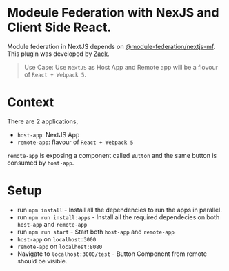 # Modeule Federation with NexJS and Client Side React.

Module federation in NextJS depends on [@module-federation/nextjs-mf](https://www.npmjs.com/package/@module-federation/nextjs-mf). This plugin was developed by [Zack](https://twitter.com/ScriptedAlchemy).

> Use Case: Use `NextJS` as Host App and Remote app will be a flovour of `React + Webpack 5`.

# Context
There are 2 applications, 
- `host-app`: NextJS App
- `remote-app`: flavour of `React + Webpack 5`

`remote-app` is exposing a component called `Button` and the same button is consumed by `host-app`.

# Setup
- run `npm install` - Install all the dependencies to run the apps in parallel.
- run `npm run install:apps` - Install all the required dependecies on both `host-app` and `remote-app`
- run `npm run start` - Start both `host-app` and `remote-app`
- `host-app`  on `localhost:3000`
- `remote-app` on `localhost:8080`
- Navigate to `localhost:3000/test` - Button Component from remote should be visible.
